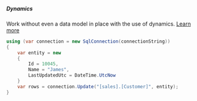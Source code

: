 <h5 class="center code-title">Dynamics</h5>

Work without even a data model in place with the use of dynamics. [Learn more](/feature/dynamics)

```csharp
using (var connection = new SqlConnection(connectionString))
{
    var entity = new
    {
        Id = 10045,
        Name = "James",
        LastUpdatedUtc = DateTime.UtcNow
    }
    var rows = connection.Update("[sales].[Customer]", entity);
}
```
